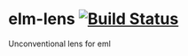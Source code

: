 # elm-lens  [![Build Status](https://travis-ci.org/pescuma/elm-lens.svg?branch=master)](https://travis-ci.org/pescuma/elm-lens)

Unconventional lens for eml

